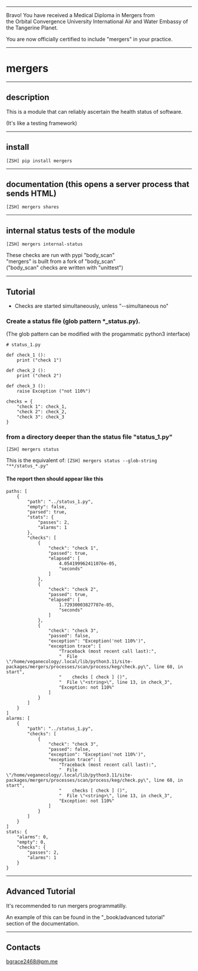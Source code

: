 


******

Bravo!  You have received a Medical Diploma in Mergers from   
the Orbital Convergence University International Air and Water Embassy of the Tangerine Planet.  

You are now officially certified to include "mergers" in your practice.

******


# mergers

---

## description
This is a module that can reliably
ascertain the health status of software.

(It's like a testing framework)
		
---		
		
## install
`[ZSH] pip install mergers`

---
	
## documentation (this opens a server process that sends HTML)
`[ZSH] mergers shares`
	
---	
	
## internal status tests of the module
`[ZSH] mergers internal-status`
	
These checks are run with pypi "body_scan"  
"mergers" is built from a fork of "body_scan"  
("body_scan" checks are written with "unittest")  
	
---

## Tutorial
- Checks are started simultaneously, unless "--simultaneous no"</p>
	
### Create a status file (glob pattern *_status.py).
(The glob pattern can be modified with the progammatic python3 interface)
```		
# status_1.py

def check_1 ():
	print ("check 1")
	
def check_2 ():
	print ("check 2")
	
def check_3 ():
	raise Exception ("not 110%")

checks = {
	"check 1": check_1,
	"check 2": check_2,
	"check 3": check_3
}
```
		
### from a directory deeper than the status file "status_1.py"
`[ZSH] mergers status`

This is the equivalent of:
`[ZSH] mergers status --glob-string "**/status_*.py"`


#### The report then should appear like this
```
paths: [
	{
		"path": "../status_1.py",
		"empty": false,
		"parsed": true,
		"stats": {
			"passes": 2,
			"alarms": 1
		},
		"checks": [
			{
				"check": "check 1",
				"passed": true,
				"elapsed": [
					4.054199962411076e-05,
					"seconds"
				]
			},
			{
				"check": "check 2",
				"passed": true,
				"elapsed": [
					1.72930003827787e-05,
					"seconds"
				]
			},
			{
				"check": "check 3",
				"passed": false,
				"exception": "Exception('not 110%')",
				"exception trace": [
					"Traceback (most recent call last):",
					"  File \"/home/veganecology/.local/lib/python3.11/site-packages/mergers/processes/scan/process/keg/check.py\", line 68, in start",
					"    checks [ check ] ()",
					"  File \"<string>\", line 13, in check_3",
					"Exception: not 110%"
				]
			}
		]
	}
]
alarms: [
	{
		"path": "../status_1.py",
		"checks": [
			{
				"check": "check 3",
				"passed": false,
				"exception": "Exception('not 110%')",
				"exception trace": [
					"Traceback (most recent call last):",
					"  File \"/home/veganecology/.local/lib/python3.11/site-packages/mergers/processes/scan/process/keg/check.py\", line 68, in start",
					"    checks [ check ] ()",
					"  File \"<string>\", line 13, in check_3",
					"Exception: not 110%"
				]
			}
		]
	}
]
stats: {
	"alarms": 0,
	"empty": 0,
	"checks": {
		"passes": 2,
		"alarms": 1
	}
}
```
	
---

## Advanced Tutorial

It's recommended to run mergers programmatilly.  

An example of this can be found in the "_book/advanced tutorial"  
section of the documentation.

---

## Contacts
bgrace2468@pm.me
	
</pre>
		
		
	
